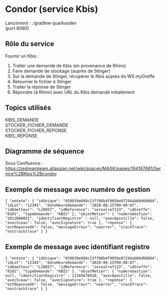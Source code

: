 # Condor (service Kbis)
Lancement : ./gradlew quarkusdev <br> 
(port 8090)

## Rôle du service
Fournir un Kbis :
1) Traiter une demande de Kbis (en provenance de Rhino)
2) Faire demande de stockage (auprès de Stinger)
3) Sur la demande de Stinger, récupérer le Kbis auprès du WS myGreffe
4) Retourner le fichier à Stinger
5) Traiter la réponse de Stinger 
5) Répondre (à Rhino) avec URL du Kbis demandé initialement

## Topics utilisés
KBIS_DEMANDE<br>
STOCKER_FICHIER_DEMANDE<br>
STOCKER_FICHIER_REPONSE<br>
KBIS_REPONSE<br>

## Diagramme de séquence
Sous Confluence : https://zedreamteam.atlassian.net/wiki/spaces/MASK/pages/164167681/Service%2BKbis%2Bcondor

## Exemple de message avec numéro de gestion
``
{
  "entete": {
    "idUnique": "659039e688c23ff08b4f905be07294ab66d600d4",
    "idLot": "12345",
    "dateHeureDemande": "2020-08-25T09:08:07",
    "idEmetteur": "L20057",
    "idReference": "zerealref123",
    "idGreffe": "0101",
    "typeDemande": "KBIS"
  },
  "objetMetier": {
    "numeroGestion": "2012B00051",
    "identifiantRegistre" : null,
    "avecApostille": false,
    "avecSceau": false,
    "avecSignature": true
  },
 "reponse": {
   "estReponseOk": false,
   "messageErreur": "noerror",
   "stackTrace": "nostracktrace"
 }
}
``
## Exemple de message avec identifiant registre
``
{
  "entete": {
    "idUnique": "659039e688c23ff08b4f905be07294ab66d600d4",
    "idLot": "12345",
    "dateHeureDemande": "2020-08-25T09:08:07",
    "idEmetteur": "L20057",
    "idReference": "zerealref123",
    "idGreffe": "0101",
    "typeDemande": "KBIS"
  },
  "objetMetier": {
    "numeroGestion": null,
    "identifiantRegistre" : 12345678910,
    "avecApostille": false,
    "avecSceau": false,
    "avecSignature": true
  },
 "reponse": {
   "estReponseOk": false,
   "messageErreur": "noerror",
   "stackTrace": "nostracktrace"
 }
}
``
